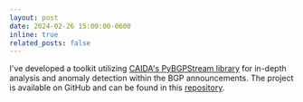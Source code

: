 ```yaml
---
layout: post
date: 2024-02-26 15:00:00-0600
inline: true
related_posts: false
---
```


I've developed a toolkit utilizing [CAIDA's PyBGPStream library](https://github.com/CAIDA/pybgpstream) for in-depth analysis and anomaly detection within the BGP announcements. The project is available on GitHub and can be found in this [repository](https://github.com/estcarisimo/BGP-Collector-Analysis-Toolkit/tree/main).

